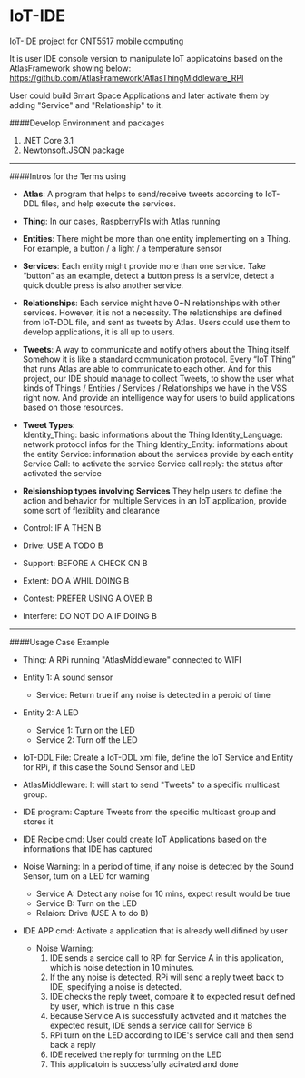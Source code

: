 # IoT-IDE
IoT-IDE project for CNT5517 mobile computing

It is user IDE console version to manipulate IoT applicatoins based on the AtlasFramework showing below:
https://github.com/AtlasFramework/AtlasThingMiddleware_RPI

User could build Smart Space Applications and later activate them by adding "Service" and "Relationship" to it.

####Develop Environment and packages
1. .NET Core 3.1
2. Newtonsoft.JSON package

------------


####Intros for the Terms using

- **Atlas**: A program that helps to send/receive tweets according to IoT-DDL files, and help execute the services.

- **Thing**: In our cases, RaspberryPIs with Atlas running

- **Entities**: There might be more than one entity implementing on a Thing. For example, a button / a light / a temperature sensor

- **Services**: Each entity might provide more than one service. Take “button” as an example, detect a button press is a service, detect a quick double press is also another service.
- **Relationships**: Each service might have 0~N relationships with other services. However, it is not a necessity. The relationships are defined from IoT-DDL file, and sent as tweets by Atlas. Users could use them to develop applications, it is all up to users. 

- **Tweets**: A way to communicate and notify others about the Thing itself. Somehow it is like a standard communication protocol. Every “IoT Thing” that runs Atlas are able to communicate to each other. And for this project, our IDE should manage to collect Tweets, to show the user what kinds of Things / Entities / Services / Relationships we have in the VSS right now. And provide an intelligence way for users to build applications based on those resources.


- **Tweet Types**:  
	Identity_Thing: basic informations about the Thing
	Identity_Language: network protocol infos for the Thing
	Identity_Entity: informations about the entity
	Service: information about the services provide by each entity
	Service Call: to activate the service
	Service call reply: the status after activated the service

- **Relsionshiop types involving Services**
They help users to define the action and behavior for multiple Services in an IoT application, provide some sort of flexiblity and clearance
 - Control: IF A THEN B
 - Drive: USE A TODO B
 - Support: BEFORE A CHECK ON B
 - Extent: DO A WHIL DOING B
 - Contest: PREFER USING A OVER B
 - Interfere: DO NOT DO A IF DOING B

------------


####Usage Case Example

- Thing: A  RPi running "AtlasMiddleware" connected to WIFI
 - Entity 1: A sound sensor
   - Service: Return true if any noise is detected in a peroid of time
 - Entity 2: A LED
   - Service 1: Turn on the LED
   - Service 2: Turn off the LED

- IoT-DDL File: Create a IoT-DDL xml file, define the IoT Service and Entity for RPi, if this case the Sound Sensor and LED

- AtlasMiddleware: It will start to send "Tweets" to a specific multicast group.

- IDE program: Capture Tweets from the specific multicast group and stores it
  
- IDE Recipe cmd: User could create IoT Applications based on the informations that IDE has captured
 - Noise Warning: In a period of time, if any noise is detected by the Sound Sensor, turn on a LED for warning
   - Service A: Detect any noise for 10 mins, expect result would be true
   - Service B: Turn on the LED
   - Relaion: Drive (USE A to do B)
   
- IDE APP cmd: Activate a application that is already well difined by user
  - Noise Warning: 
    1. IDE sends a sercice call to RPi for Service A in this application, which is noise detection in 10 minutes.
    2. If the any noise is detected, RPi will send a reply tweet back to IDE, specifying a noise is detected.
    3. IDE checks the reply tweet, compare it to expected result defined by user, which is true in this case
    4. Because Service A is successfully activated and it matches the expected result, IDE sends a service call for Service B
    5. RPi turn on the LED according to IDE's service call and then send back a reply
    6. IDE received the reply for turnning on the LED
    7. This applicatoin is successfully acivated and done
    
